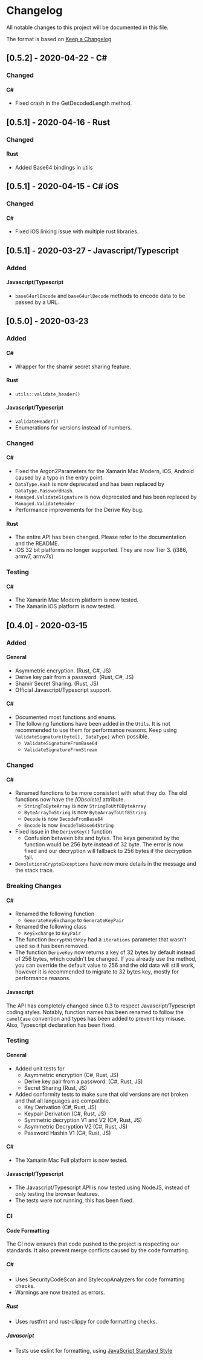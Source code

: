 # Changelog

All notable changes to this project will be documented in this file.

The format is based on [Keep a Changelog](https://keepachangelog.com/en/1.0.0/)


## [0.5.2] - 2020-04-22 - C#

### Changed
#### C#
 - Fixed crash in the GetDecodedLength method.

## [0.5.1] - 2020-04-16 - Rust

### Changed
#### Rust
 - Added Base64 bindings in utils

## [0.5.1] - 2020-04-15 - C# iOS

### Changed
#### C#
 - Fixed iOS linking issue with multiple rust libraries.

## [0.5.1] - 2020-03-27 - Javascript/Typescript

### Added
#### Javascript/Typescript
 - `base64urlEncode` and `base64urlDecode` methods to encode data to be passed by a URL.

## [0.5.0] - 2020-03-23

### Added
#### C#
 - Wrapper for the shamir secret sharing feature.

#### Rust
 - `utils::validate_header()`

#### Javascript/Typescript
 - `validateHeader()`
 -  Enumerations for versions instead of numbers.

### Changed
#### C#
 - Fixed the Argon2Parameters for the Xamarin Mac Modern, iOS, Android caused by a typo in the entry point.
 - ```DataType.Hash``` is now deprecated and has been replaced by ```DataType.PasswordHash```.
 - ```Managed.ValidateSignature``` is now deprecated and has been replaced by ```Managed.ValidateHeader```
 - Performance improvements for the Derive Key bug.

#### Rust
 - The entire API has been changed. Please refer to the documentation and the README.
 - iOS 32 bit platforms no longer supported. They are now Tier 3. (i386, armv7, armv7s)


### Testing
#### C#
 - The Xamarin Mac Modern platform is now tested.
 - The Xamarin iOS platform is now tested.

## [0.4.0] - 2020-03-15

### Added
#### General
 - Asymmetric encryption. (Rust, C#, JS)
 - Derive key pair from a password. (Rust, C#, JS)
 - Shamir Secret Sharing. (Rust, JS)
 - Official Javascript/Typescript support.

#### C#
 - Documented most functions and enums.
 - The following functions have been added in the ```Utils```. It is not recommended to use them for performance reasons. Keep using ```ValidateSignature(byte[], DataType)``` when possible.
   - ```ValidateSignatureFromBase64```
   - ```ValidateSignatureFromStream```

### Changed
#### C#
 - Renamed functions to be more consistent with what they do. The old functions now have the *[Obsolete]* attribute. 
   - ```StringToByteArray``` is now ```StringToUtf8ByteArray```
   - ```ByteArrayToString``` is now ```ByteArrayToUtf8String```
   - ```Decode``` is now ```DecodeFromBase64```
   - ```Encode``` is now ```EncodeToBase64String```
 - Fixed issue in the ```DeriveKey()``` function
   - Confusion between bits and bytes. The keys generated by the function would be 256 byte instead of 32 byte. The error is now fixed and our decryption will fallback to 256 bytes if the decryption fail.
 - ```DevolutionsCryptoExceptions``` have now more details in the message and the stack trace.

### Breaking Changes
#### C#
 - Renamed the following function
   - ```GenerateKeyExchange``` to ```GenerateKeyPair```
 - Renamed the following class
   - ```KeyExchange``` to ```KeyPair```
 - The function ```DecryptWithKey``` had a ```iterations``` parameter that wasn't used so it has been removed.
 - The function ```DeriveKey``` now returns a key of 32 bytes by default instead of 256 bytes, which couldn't be changed.
      If you already use the method, you can override the default value to 256 and the old data will still work, however it is
      recommended to migrate to 32 bytes key, mostly for performance reasons. 

#### Javascript
The API has completely changed since 0.3 to respect Javascript/Typescript coding styles. Notably, function names has been renamed
to follow the `camelCase` convention and types has been added to prevent key misuse. Also, Typescript declaration has been fixed.

### Testing
#### General
 - Added unit tests for
   - Asymmetric encryption (C#, Rust, JS)
   - Derive key pair from a password. (C#, Rust, JS)
   - Secret Sharing (Rust, JS)
 - Added conformity tests to make sure that old versions are not broken and that all languages are compatible.
   - Key Derivation (C#, Rust, JS)
   - Keypair Derivation (C#, Rust, JS)
   - Symmetric decryption V1 and V2 (C#, Rust, JS)
   - Asymmetric Decryption V2 (C#, Rust, JS)
   - Password Hashin V1 (C#, Rust, JS)

#### C#
 - The Xamarin Mac Full platform is now tested.

#### Javascript/Typescript
 - The Javascript/Typescript API is now tested using NodeJS, instead of only testing the browser features.
 - The tests were not running, this has been fixed.

### CI
#### Code Formatting

The CI now ensures that code pushed to the project is respecting our standards. It also prevent merge conflicts caused by the code formatting.

##### C#
 - Uses SecurityCodeScan and StylecopAnalyzers for code formatting checks.
 - Warnings are now treated as errors.

##### Rust
 - Uses rustfmt and rust-clippy for code formatting checks. 

##### Javascript
 - Tests use eslint for formatting, using [JavaScript Standard Style](https://standardjs.com/)
 
